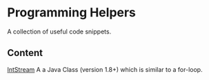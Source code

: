 # Programming Helpers

A collection of useful code snippets.

## Content

[IntStream](https://github.com/samderdritte/programming-helpers/blob/master/javaExamples/src/javaExamples/IntStreamExample.java)
A a Java Class (version 1.8+) which is similar to a for-loop.
